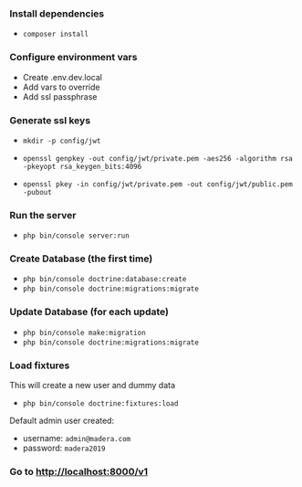 ### Install dependencies

- `composer install`

### Configure environment vars

- Create .env.dev.local
- Add vars to override
- Add ssl passphrase

### Generate ssl keys

- `mkdir -p config/jwt`

- `openssl genpkey -out config/jwt/private.pem -aes256 -algorithm rsa -pkeyopt rsa_keygen_bits:4096`

- `openssl pkey -in config/jwt/private.pem -out config/jwt/public.pem -pubout`

### Run the server

- `php bin/console server:run`

### Create Database (the first time)

- `php bin/console doctrine:database:create`
- `php bin/console doctrine:migrations:migrate`

### Update Database (for each update)

- `php bin/console make:migration`
- `php bin/console doctrine:migrations:migrate`

### Load fixtures

This will create a new user and dummy data

- `php bin/console doctrine:fixtures:load`

Default admin user created:

- username: `admin@madera.com`
- password: `madera2019`

### Go to <http://localhost:8000/v1>
